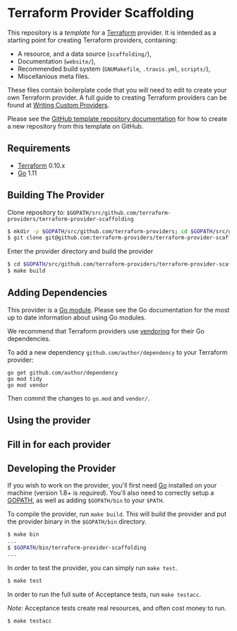 Terraform Provider Scaffolding
==================

This repository is a *template* for a [Terraform](https://www.terraform.io) provider. It is intended as a starting point for creating Terraform providers, containing:

 - A resource, and a data source (`scaffolding/`),
 - Documentation (`website/`),
 - Recommended build system (`GNUMakefile`, `.travis.yml`, `scripts/`),
 - Miscellanious meta files.
 
These files contain boilerplate code that you will need to edit to create your own Terraform provider. A full guide to creating Terraform providers can be found at [Writing Custom Providers](https://www.terraform.io/docs/extend/writing-custom-providers.html).

Please see the [GitHub template repository documentation](https://help.github.com/en/github/creating-cloning-and-archiving-repositories/creating-a-repository-from-a-template) for how to create a new repository from this template on GitHub.


Requirements
------------

-	[Terraform](https://www.terraform.io/downloads.html) 0.10.x
-	[Go](https://golang.org/doc/install) 1.11

Building The Provider
---------------------

Clone repository to: `$GOPATH/src/github.com/terraform-providers/terraform-provider-scaffolding`

```sh
$ mkdir -p $GOPATH/src/github.com/terraform-providers; cd $GOPATH/src/github.com/terraform-providers
$ git clone git@github.com:terraform-providers/terraform-provider-scaffolding
```

Enter the provider directory and build the provider

```sh
$ cd $GOPATH/src/github.com/terraform-providers/terraform-provider-scaffolding
$ make build
```

Adding Dependencies
---------------------

This provider is a [Go module](https://github.com/golang/go/wiki/Modules). Please see the Go documentation for the most up to date information about using Go modules.

We recommend that Terraform providers use [vendoring]() for their Go dependencies.

To add a new dependency `github.com/author/dependency` to your Terraform provider:

```
go get github.com/author/dependency
go mod tidy
go mod vendor
```

Then commit the changes to `go.mod` and `vendor/`.


Using the provider
----------------------
## Fill in for each provider

Developing the Provider
---------------------------

If you wish to work on the provider, you'll first need [Go](http://www.golang.org) installed on your machine (version 1.8+ is *required*). You'll also need to correctly setup a [GOPATH](http://golang.org/doc/code.html#GOPATH), as well as adding `$GOPATH/bin` to your `$PATH`.

To compile the provider, run `make build`. This will build the provider and put the provider binary in the `$GOPATH/bin` directory.

```sh
$ make bin
...
$ $GOPATH/bin/terraform-provider-scaffolding
...
```

In order to test the provider, you can simply run `make test`.

```sh
$ make test
```

In order to run the full suite of Acceptance tests, run `make testacc`.

*Note:* Acceptance tests create real resources, and often cost money to run.

```sh
$ make testacc
```

